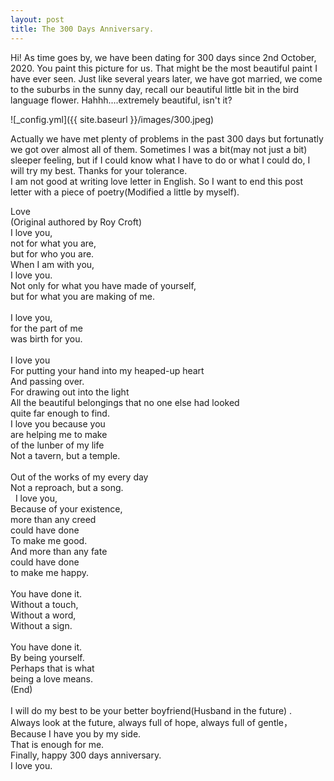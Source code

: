 ```yaml
---
layout: post
title: The 300 Days Anniversary.
---
```


Hi! As time goes by, we have been dating for 300 days since 2nd October, 2020. You paint this picture for us. That might be the most beautiful paint I have ever seen. Just like several years later, we have got married, we come to the suburbs in the sunny day, recall our beautiful little bit in the bird language flower. Hahhh....extremely beautiful, isn't it?  

![_config.yml]({{ site.baseurl }}/images/300.jpeg)

Actually we have met plenty of problems in the past 300 days but fortunatly we got over almost all of them. Sometimes I was a bit(may not just a bit) sleeper feeling, but if I could know what I have to do or what I could do, I will try my best. Thanks for your tolerance.  
I am not good at writing love letter in English. So I want to end this post letter with a piece of poetry(Modified a little by myself).  

Love  
(Original authored by Roy Croft)  
I love you,  
not for what you are,  
but for who you are. 
&nbsp;  
When I am with you,  
I love you.  
Not only for what you have made of yourself,  
but for what you are making of me.  
&nbsp;  
I love you,  
for the part of me  
was birth for you.  
&nbsp;  
I love you  
For putting your hand into my heaped-up heart  
And passing over.  
For drawing out into the light  
All the beautiful belongings that no one else had looked  
quite far enough to find.
&nbsp;  
I love you because you  
are helping me to make  
of the lunber of my life  
Not a tavern, but a temple.  
&nbsp;  
Out of the works of my every day  
Not a reproach, but a song.  
&nbsp;
I love you,  
Because of your existence,  
more than any creed  
could have done  
To make me good.  
And more than any fate  
could have done  
to make me happy.  
&nbsp;  
You have done it.  
Without a touch,  
Without a word,  
Without a sign.  
&nbsp;  
You have done it.  
By being yourself.  
Perhaps that is what  
being a love means.  
(End)  
&nbsp;  
I will do my best to be your better boyfriend(Husband in the future) .  
Always look at the future, always full of hope, always full of gentle，  
Because I have you by my side.  
That is enough for me.  
Finally, happy 300 days anniversary.  
I love you.
